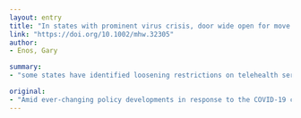 ```yaml
---
layout: entry
title: "In states with prominent virus crisis, door wide open for move to telehealth"
link: "https://doi.org/10.1002/mhw.32305"
author:
- Enos, Gary

summary:
- "some states have identified loosening restrictions on telehealth services as a front-burner item. This has allowed mental health providers agencies to move more quickly to transition in-person outpatient services. The virus causes COVID-19 in the states hardest hit so far by the virus causes it. Some states are hardest hit by the disease. These restrictions have been loosened in response to the crisis. It has enabled mental health provider agencies to transition more quickly. Those who have been hardest hit have moved to a new policy changes in response. restrictions on mental health services as front burner. Amid policy developments."

original:
- "Amid ever-changing policy developments in response to the COVID-19 crisis, many states have identified loosening restrictions on telehealth services as a front-burner item. This has allowed mental health provider agencies, particularly in the states hardest hit so far by the virus that causes COVID-19, to move more quickly to transition in-person outpatient services to telehealth."
---
```


